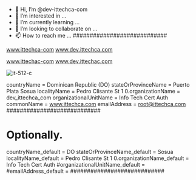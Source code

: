 - 👋 Hi, I’m @dev-ittechca-com
- 👀 I’m interested in ...
- 🌱 I’m currently learning ...
- 💞️ I’m looking to collaborate on ...
- 📫 How to reach me ...
############################


www.ittechca-com
www.dev.ittechca.com

www.ittechac-com
www.dev.ittechac.com





![it-512-c](https://user-images.githubusercontent.com/117565373/207804021-6b4df986-5b88-4240-be69-5c3b780104ec.png)



countryName                     = Dominican Republic (DO)
stateOrProvinceName             = Puerto Plata Sosua
localityName                    = Pedro Clisante St 1
0.organizationName              = dev_ittechca_com
organizationalUnitName          = Info Tech Cert Auth
commonName                      = www.ittechca.com
emailAddress                    = root@ittechca.com
############################
# Optionally.
countryName_default             = DO
stateOrProvinceName_default     = Sosua
localityName_default            = Pedro Clisante St 1
0.organizationName_default      = Info Tech Cert Auth
#organizationalUnitName_default =
#emailAddress_default           =
############################
<!---dev-ittechca-com/dev-ittechca-com.\--->
